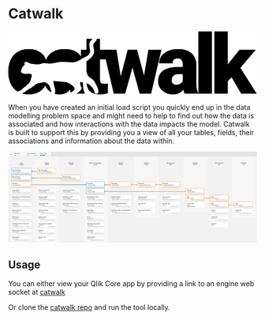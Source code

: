 # Catwalk

![catwalk](https://github.com/qlik-oss/catwalk/raw/master/src/assets/catwalk.svg)

When you have created an initial load script you quickly end up in the data modelling problem space and might need to
help to find out how the data is associated and how interactions with the data impacts the model. Catwalk is built to
support this by providing you a view of all your tables, fields, their associations and information about the data
within.

![screenshot](https://github.com/qlik-oss/catwalk/raw/master/screenshot.png)

## Usage

You can either view your Qlik Core app by providing a link to an engine web socket at
[catwalk](https://catwalk.core.qlik.com/)

Or clone the [catwalk repo](https://github.com/qlik-oss/catwalk) and run the tool locally.
